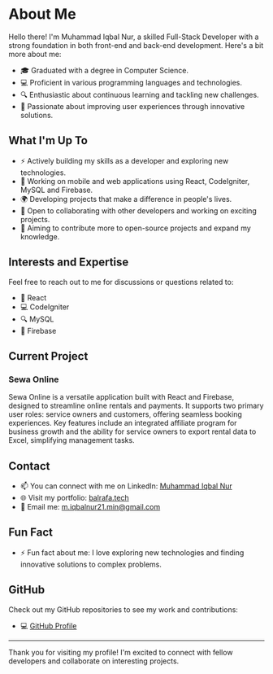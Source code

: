 # About Me

Hello there! I'm Muhammad Iqbal Nur, a skilled Full-Stack Developer with a strong foundation in both front-end and back-end development. Here's a bit more about me:

- 🎓 Graduated with a degree in Computer Science.
- 💻 Proficient in various programming languages and technologies.
- 🔍 Enthusiastic about continuous learning and tackling new challenges.
- 🌱 Passionate about improving user experiences through innovative solutions.

## What I'm Up To

- ⚡ Actively building my skills as a developer and exploring new technologies.
- 📱 Working on mobile and web applications using React, CodeIgniter, MySQL and Firebase.
- 🌍 Developing projects that make a difference in people's lives.
- 👯 Open to collaborating with other developers and working on exciting projects.
- 🤔 Aiming to contribute more to open-source projects and expand my knowledge.

## Interests and Expertise

Feel free to reach out to me for discussions or questions related to:

- 💬 React
- 💻 CodeIgniter
- 🔍 MySQL
- 🧩 Firebase

## Current Project

### Sewa Online

Sewa Online is a versatile application built with React and Firebase, designed to streamline online rentals and payments. It supports two primary user roles: service owners and customers, offering seamless booking experiences. Key features include an integrated affiliate program for business growth and the ability for service owners to export rental data to Excel, simplifying management tasks.

## Contact

- 📫 You can connect with me on LinkedIn: [Muhammad Iqbal Nur](https://www.linkedin.com/in/iqbalnur/)
- 🌐 Visit my portfolio: [balrafa.tech](https://balrafa.tech/)
- 📧 Email me: m.iqbalnur21.min@gmail.com

## Fun Fact

- ⚡ Fun fact about me: I love exploring new technologies and finding innovative solutions to complex problems.

## GitHub

Check out my GitHub repositories to see my work and contributions:

- 💻 [GitHub Profile](https://github.com/iqbalnur21)

---

Thank you for visiting my profile! I'm excited to connect with fellow developers and collaborate on interesting projects.
